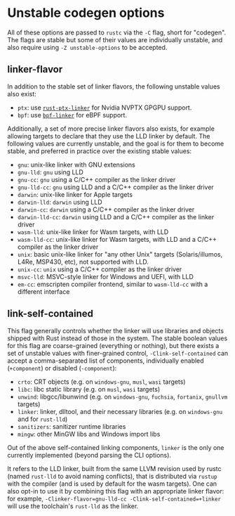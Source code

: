 # Unstable codegen options

All of these options are passed to `rustc` via the `-C` flag, short for "codegen". The flags are
stable but some of their values are individually unstable, and also require using `-Z
unstable-options` to be accepted.

## linker-flavor

In addition to the stable set of linker flavors, the following unstable values also exist:
- `ptx`: use [`rust-ptx-linker`](https://github.com/denzp/rust-ptx-linker)
  for Nvidia NVPTX GPGPU support.
- `bpf`: use [`bpf-linker`](https://github.com/alessandrod/bpf-linker) for eBPF support.

Additionally, a set of more precise linker flavors also exists, for example allowing targets to
declare that they use the LLD linker by default. The following values are currently unstable, and
the goal is for them to become stable, and preferred in practice over the existing stable values:
- `gnu`: unix-like linker with GNU extensions
- `gnu-lld`: `gnu` using LLD
- `gnu-cc`: `gnu` using a C/C++ compiler as the linker driver
- `gnu-lld-cc`: `gnu` using LLD and a C/C++ compiler as the linker driver
- `darwin`: unix-like linker for Apple targets
- `darwin-lld`: `darwin` using LLD
- `darwin-cc`: `darwin` using a C/C++ compiler as the linker driver
- `darwin-lld-cc`: `darwin` using LLD and a C/C++ compiler as the linker driver
- `wasm-lld`: unix-like linker for Wasm targets, with LLD
- `wasm-lld-cc`: unix-like linker for Wasm targets, with LLD and a C/C++ compiler as the linker
  driver
- `unix`: basic unix-like linker for "any other Unix" targets (Solaris/illumos, L4Re, MSP430, etc),
  not supported with LLD.
- `unix-cc`: `unix` using a C/C++ compiler as the linker driver
- `msvc-lld`: MSVC-style linker for Windows and UEFI, with LLD
- `em-cc`: emscripten compiler frontend, similar to `wasm-lld-cc` with a different interface

## link-self-contained

This flag generally controls whether the linker will use libraries and objects shipped with Rust
instead of those in the system. The stable boolean values for this flag are coarse-grained
(everything or nothing), but there exists a set of unstable values with finer-grained control,
`-Clink-self-contained` can accept a comma-separated list of components, individually enabled
(`+component`) or disabled (`-component`):
- `crto`: CRT objects (e.g. on `windows-gnu`, `musl`, `wasi` targets)
- `libc`: libc static library (e.g. on `musl`, `wasi` targets)
- `unwind`: libgcc/libunwind (e.g. on `windows-gnu`, `fuchsia`, `fortanix`, `gnullvm` targets)
- `linker`: linker, dlltool, and their necessary libraries (e.g. on `windows-gnu` and for
  `rust-lld`)
- `sanitizers`: sanitizer runtime libraries
- `mingw`: other MinGW libs and Windows import libs

Out of the above self-contained linking components, `linker` is the only one currently implemented
(beyond parsing the CLI options).

It refers to the LLD linker, built from the same LLVM revision used by rustc (named `rust-lld` to
avoid naming conflicts), that is distributed via `rustup` with the compiler (and is used by default
for the wasm targets). One can also opt-in to use it by combining this flag with an appropriate
linker flavor: for example, `-Clinker-flavor=gnu-lld-cc -Clink-self-contained=+linker` will use the
toolchain's `rust-lld` as the linker.
